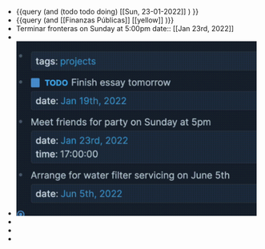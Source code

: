 - {{query (and (todo todo doing) [[Sun, 23-01-2022]] ) }}
- {{query (and [[Finanzas Públicas]] [[yellow]] )}}
- Terminar fronteras on Sunday at 5:00pm
  date:: [[Jan 23rd, 2022]]
-
- ![image.png](../assets/image_1642943904681_0.png)
-
-
-